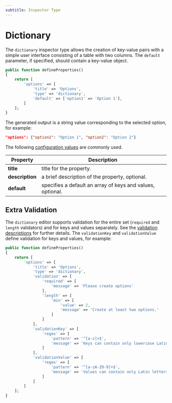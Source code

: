 ```yaml
---
subtitle: Inspector Type
---
```

# Dictionary

The `dictionary` inspector type allows the creation of key-value pairs with a simple user interface consisting of a table with two columns. The `default` parameter, if specified, should contain a key-value object.

```php
public function defineProperties()
{
    return [
        'options' => [
            'title' => 'Options',
            'type' => 'dictionary',
            'default' => ['option1' => 'Option 1'],
        ]
    ];
}
```

The generated output is a string value corresponding to the selected option, for example:

```json
"options": {"option1": "Option 1", "option2": "Option 2"}
```

The following [configuration values](../inspector-types.md) are commonly used.

Property | Description
------------- | -------------
**title** | title for the property.
**description** | a brief description of the property, optional.
**default** | specifies a default an array of keys and values, optional.

## Extra Validation

The `dictionary` editor supports validation for the entire set (`required` and `length` validators) and for keys and values separately. See the [validation descriptions](../inspector-types.md) for further details. The `validationKey` and `validationValue` define validation for keys and values, for example:

```php
public function defineProperties()
{
    return [
        'options' => [
            'title' => 'Options',
            'type' => 'dictionary',
            'validation' => [
                'required' => [
                    'message' => 'Please create options'
                ],
                'length' => [
                    'min' => [
                        'value' => 2,
                        'message' => 'Create at least two options.'
                    ]
                ]
            ],
            'validationKey' => [
                'regex' => [
                    'pattern' => '^[a-z]+$',
                    'message' => 'Keys can contain only lowercase Latin letters'
                ]
            ],
            'validationValue' => [
                'regex' => [
                    'pattern' => '^[a-zA-Z0-9]+$',
                    'message' => 'Values can contain only Latin letters and digits'
                ]
            ]
        ]
    ];
}
```
